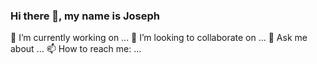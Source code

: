 ### Hi there 👋, my name is Joseph

🔭 I’m currently working on ...
👯 I’m looking to collaborate on ...
💬 Ask me about ...
📫 How to reach me: ...
<!--
**tjozsef/tjozsef** is a ✨ _special_ ✨ repository because its `README.md` (this file) appears on your GitHub profile.

Here are some ideas to get you started:

- 🔭 I’m currently working on ...
- 🌱 I’m currently learning ...
- 👯 I’m looking to collaborate on ...
- 🤔 I’m looking for help with ...
- 💬 Ask me about ...
- 📫 How to reach me: ...
- 😄 Pronouns: ...
- ⚡ Fun fact: ...
-->

